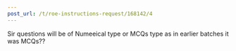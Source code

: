 ```yaml
---
post_url: /t/roe-instructions-request/168142/4
---
```

Sir questions will be of Numeeical type or MCQs type as in earlier batches it was MCQs??